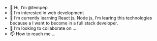 - 👋 Hi, I’m @tempep
- 👀 I’m interested in web development
- 🌱 I’m currently learning React js, Node js, I'm learing this technologies because a I want to become in a full stack developer.  
- 💞️ I’m looking to collaborate on ...
- 📫 How to reach me ...

<!---
tempep/tempep is a ✨ special ✨ repository because its `README.md` (this file) appears on your GitHub profile.
You can click the Preview link to take a look at your changes.
--->
